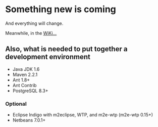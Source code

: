 # Something new is coming
And everything will change.

Meanwhile, in the [WiKi...](https://github.com/entando/Entando/wiki)

## Also, what is needed to put together a development environment

* Java JDK 1.6 
* Maven 2.2.1
* Ant 1.8+
* Ant Contrib
* PostgreSQL 8.3+

### Optional

* Eclipse Indigo with m2eclipse, WTP, and m2e-wtp (m2e-wtp 0.15+)
* Netbeans 7.0.1+
